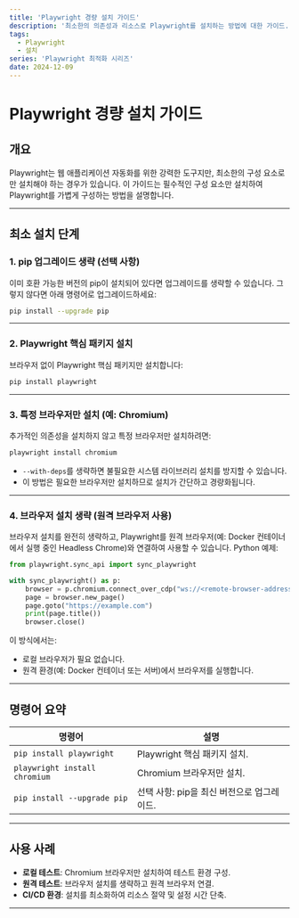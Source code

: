 ```yaml
---
title: 'Playwright 경량 설치 가이드'
description: '최소한의 의존성과 리소스로 Playwright를 설치하는 방법에 대한 가이드.'
tags:
  - Playwright
  - 설치
series: 'Playwright 최적화 시리즈'
date: 2024-12-09
---
```


# Playwright 경량 설치 가이드

## 개요

Playwright는 웹 애플리케이션 자동화를 위한 강력한 도구지만, 최소한의 구성 요소로만 설치해야 하는 경우가 있습니다. 이 가이드는 필수적인 구성 요소만 설치하여 Playwright를 가볍게 구성하는 방법을 설명합니다.

---

## 최소 설치 단계

### 1. pip 업그레이드 생략 (선택 사항)

이미 호환 가능한 버전의 pip이 설치되어 있다면 업그레이드를 생략할 수 있습니다. 그렇지 않다면 아래 명령어로 업그레이드하세요:

```bash
pip install --upgrade pip
```

---

### 2. Playwright 핵심 패키지 설치

브라우저 없이 Playwright 핵심 패키지만 설치합니다:

```bash
pip install playwright
```

---

### 3. 특정 브라우저만 설치 (예: Chromium)

추가적인 의존성을 설치하지 않고 특정 브라우저만 설치하려면:

```bash
playwright install chromium
```

- `--with-deps`를 생략하면 불필요한 시스템 라이브러리 설치를 방지할 수 있습니다.
- 이 방법은 필요한 브라우저만 설치하므로 설치가 간단하고 경량화됩니다.

---

### 4. 브라우저 설치 생략 (원격 브라우저 사용)

브라우저 설치를 완전히 생략하고, Playwright를 원격 브라우저(예: Docker 컨테이너에서 실행 중인 Headless Chrome)와 연결하여 사용할 수 있습니다. Python 예제:

```python
from playwright.sync_api import sync_playwright

with sync_playwright() as p:
    browser = p.chromium.connect_over_cdp("ws://<remote-browser-address>")
    page = browser.new_page()
    page.goto("https://example.com")
    print(page.title())
    browser.close()
```

이 방식에서는:

- 로컬 브라우저가 필요 없습니다.
- 원격 환경(예: Docker 컨테이너 또는 서버)에서 브라우저를 실행합니다.

---

## 명령어 요약

| 명령어                        | 설명                                       |
| ----------------------------- | ------------------------------------------ |
| `pip install playwright`      | Playwright 핵심 패키지 설치.               |
| `playwright install chromium` | Chromium 브라우저만 설치.                  |
| `pip install --upgrade pip`   | 선택 사항: pip을 최신 버전으로 업그레이드. |

---

## 사용 사례

- **로컬 테스트**: Chromium 브라우저만 설치하여 테스트 환경 구성.
- **원격 테스트**: 브라우저 설치를 생략하고 원격 브라우저 연결.
- **CI/CD 환경**: 설치를 최소화하여 리소스 절약 및 설정 시간 단축.

---
